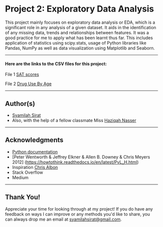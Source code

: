 # Project 2: Exploratory Data Analysis


This project mainly focuses on exploratory data analysis or EDA, which is a significant role in any analysis of a given dataset. It aids in the identification of any missing data, trends and relationships between features. It was a good practice for me to apply what has been learnt thus far. This includes application of statistics using scipy.stats, usage of Python libraries like Pandas, NumPy as well as data visualization using Matplotlib and Seaborn.



----
#### Here are the links to the CSV files for this project:
File 1 [SAT scores](https://github.com/SyamilahMS/Projects/blob/master/Project-2/sat_scores.csv)

File 2 [Drug Use By Age](https://github.com/SyamilahMS/Projects/blob/master/Project-2/drug-use-by-age.csv)


----
## Author(s) 
* [Syamilah Sirat](https://github.com/SyamilahMS)
* Also, with the help of a fellow classmate 
 Miss [Haziqah Nasser](https://github.com/HaziqahNasser)

----
## Acknowledgments 
* [Python documentation](https://docs.python.org/3/library/csv.html)
* [Peter Wentworth & Jeffrey Elkner & Allen B. Downey & Chris Meyers 2012] (https://howtothink.readthedocs.io/en/latest/PvL_H.html)
* Inspiration [Chris Albon](https://chrisalbon.com/) 
* Stack Overflow
* Medium

----
## Thank You! 
Appreciate your time for looking through at my project! If you do have any feedback on ways I can improve or any methods you'd like to share, you can always drop me an email at syamilahsirat@gmail.com.